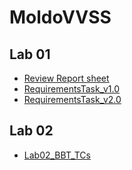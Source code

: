 # MoldoVVSS

## Lab 01 

- [Review Report sheet](https://drive.google.com/file/d/1b5JEFnbEK7liEPfQsdIihy857Wf19iha/view?usp=sharing)
- [RequirementsTask_v1.0](https://drive.google.com/file/d/15PqflVeE89hxKoxOqtga-RBxEtLZwQA5/view?usp=sharing)
- [RequirementsTask_v2.0](https://drive.google.com/file/d/1YPu9dftbkN0er5CbS00VMxyry1_v_BBr/view?usp=sharing)

## Lab 02

- [Lab02_BBT_TCs](https://drive.google.com/file/d/1b70gI8qLrFKeyHbnAhBr_Rwuy1n4tcbX/view?usp=sharing)
